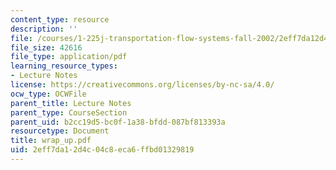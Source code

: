 ```yaml
---
content_type: resource
description: ''
file: /courses/1-225j-transportation-flow-systems-fall-2002/2eff7da12d4c04c8eca6ffbd01329819_wrap_up.pdf
file_size: 42616
file_type: application/pdf
learning_resource_types:
- Lecture Notes
license: https://creativecommons.org/licenses/by-nc-sa/4.0/
ocw_type: OCWFile
parent_title: Lecture Notes
parent_type: CourseSection
parent_uid: b2cc19d5-bc0f-1a38-bfdd-087bf813393a
resourcetype: Document
title: wrap_up.pdf
uid: 2eff7da1-2d4c-04c8-eca6-ffbd01329819
---
```

